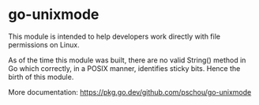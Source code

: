 # go-unixmode

This module is intended to help developers work directly with file permissions on Linux.

As of the time this module was built, there are no valid String() method in Go which
correctly, in a POSIX manner, identifies sticky bits.  Hence the birth of this module.

More documentation: https://pkg.go.dev/github.com/pschou/go-unixmode
